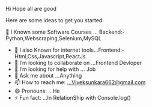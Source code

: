Hi Hope all are good

Here are some ideas to get you started:

 🔭 I Known some Software Courses ... Backend:-Python,Webscraping,Selenium,MySQL
- 🌱 I also Known for internet tools...Frontend:-Html,Css,Javascript,ReactJs
- 👯 I’m looking to collaborate on ...Frontend Devloper
- 🤔 I’m looking for help with ... Job
- 💬 Ask me about ...Anything
- 📫 How to reach me: ...Viveksunkara662@gmail.com
- 😄 Pronouns: ...He
- ⚡ Fun fact: ...In RelationShip with Console.log()
